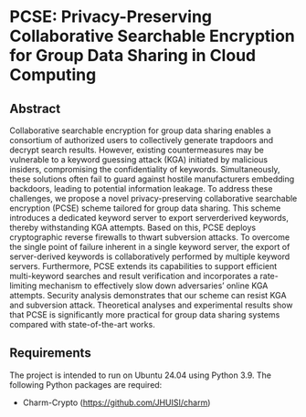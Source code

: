 # PCSE: Privacy-Preserving Collaborative Searchable  Encryption for Group Data Sharing in  Cloud Computing

## Abstract

 Collaborative searchable encryption for group data sharing enables a consortium of authorized users to collectively generate trapdoors and decrypt search results. However, existing countermeasures may be vulnerable to a keyword guessing attack (KGA) initiated by malicious insiders, compromising the confidentiality of keywords. Simultaneously, these solutions often fail to guard against hostile manufacturers embedding backdoors, leading to potential information leakage. To address these challenges, we propose a novel privacy-preserving collaborative searchable encryption (PCSE) scheme tailored for group data sharing. This scheme introduces a dedicated keyword server to export serverderived keywords, thereby withstanding KGA attempts. Based on this, PCSE deploys cryptographic reverse firewalls to thwart subversion attacks. To overcome the single point of failure inherent in a single keyword server, the export of server-derived keywords is collaboratively performed by multiple keyword servers. Furthermore, PCSE extends its capabilities to support efficient multi-keyword searches and result verification and incorporates a rate-limiting mechanism to effectively slow down adversaries’ online KGA attempts. Security analysis demonstrates that our scheme can resist KGA and subversion attack. Theoretical analyses and experimental results show that PCSE is significantly more practical for group data sharing systems compared with state-of-the-art works.

## Requirements

 The project is intended to run on Ubuntu 24.04 using Python 3.9. The following Python packages are required:

- Charm-Crypto (https://github.com/JHUISI/charm)
